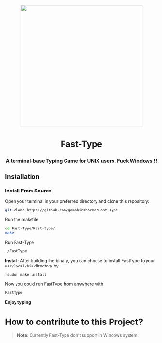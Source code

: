 # <p align="center">  <img src="https://user-images.githubusercontent.com/69895353/200110538-20d11e39-dcb7-42c2-89f1-5a79188125ad.png" width="400px"/>  </p>

# <p align="center"> Fast-Type </p>
### <p align="center"> A terminal-base Typing Game for UNIX users. Fuck Windows !!</p>


## Installation

### Install From Source

Open your terminal in your preferred directory and clone this repository:
```sh
git clone https://github.com/gambhirsharma/Fast-Type
```
Run the makefile
```sh
cd Fast-Type/Fast-type/
make
```
Run Fast-Type 
```sh
./FastType
```
**Install**: After building the binary, you can choose to install FastType to your `usr/local/bin` directory by
```sh
[sudo] make install
```
Now you could run FastType from anywhere with
```sh
FastType
```  
  
**Enjoy typing**

# How to contribute to this Project?


> **Note**: Currently Fast-Type don't support in Windows system.  

